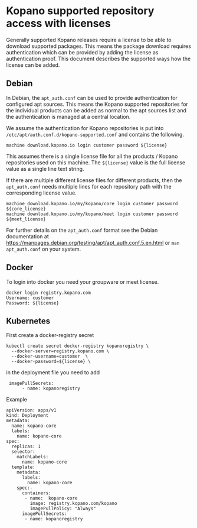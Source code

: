 # Kopano supported repository access with licenses

Generally supported Kopano releases require a license to be able to download
supported packages. This means the package download requires authentication
which can be provided by adding the license as authentication proof. This
document describes the supported ways how the license can be added.

## Debian

In Debian, the `apt_auth.conf` can be used to provide authentication for
configured apt sources. This means the Kopano supported repositories for the
individual products can be added as normal to the apt sources list and the
authentication is managed at a central location.

We assume the authentication for Kopano repositories is put into
`/etc/apt/auth.conf.d/kopano-supported.conf` and contains the following.

```
machine download.kopano.io login customer password ${license}
```

This assumes there is a single license file for all the products / Kopano
repositories used on this machine. The `${license}` value is the full license
value as a single line text string.

If there are multiple different license files for different products, then
the `apt_auth.conf` needs multiple lines for each repository path with the
corresponding license value.

```
machine download.kopano.io/my/kopano/core login customer password ${core_license}
machine download.kopano.io/my/kopano/meet login customer password ${meet_license}
```

For further details on the `apt_auth.conf` format see the Debian documentation
at https://manpages.debian.org/testing/apt/apt_auth.conf.5.en.html or
`man apt_auth.conf` on your system.

## Docker

To login into docker you need your groupware or meet license.

```
docker login registry.kopano.com
Username: customer
Password: ${license}
```

## Kubernetes

First create a docker-registry secret

```
kubectl create secret docker-registry kopanoregistry \
  --docker-server=registry.kopano.com \
  --docker-username=customer  \
  --docker-password=${license} \
```

in the deployment file you need to add
```
 imagePullSecrets:
      - name: kopanoregistry
```

Example
```
apiVersion: apps/v1
kind: Deployment
metadata:
  name: kopano-core
  labels:
    name: kopano-core
spec:
  replicas: 1
  selector:
    matchLabels:
      name: kopano-core
  template:
    metadata:
      labels:
        name: kopano-core
    spec:-
      containers:
       - name:  kopano-core
         image: registry.kopano.com/kopano
         imagePullPolicy: "Always"
      imagePullSecrets:
       - name: kopanoregistry
```
